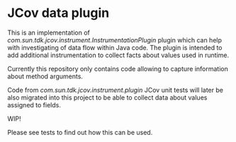 # JCov data plugin

This is an implementation of *com.sun.tdk.jcov.instrument.InstrumentationPlugin* plugin which can help with investigating of data flow within Java code. The plugin is intended to add additional instrumentation to collect facts about values used in runtime.

Currently this repository only contains code allowing to capture information about method arguments.

Code from *com.sun.tdk.jcov.instrument.plugin* JCov unit tests will later be also migrated  into this project to be able to collect data about values assigned to fields.

WIP!

Please see tests to find out how this can be used.
